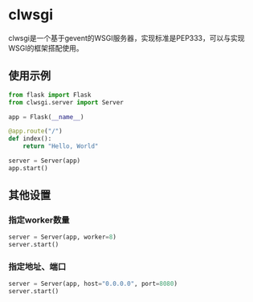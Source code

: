 # clwsgi

clwsgi是一个基于gevent的WSGI服务器，实现标准是PEP333，可以与实现WSGI的框架搭配使用。

## 使用示例

```python
from flask import Flask
from clwsgi.server import Server

app = Flask(__name__)

@app.route("/")
def index():
    return "Hello, World"

server = Server(app)
app.start()
```

## 其他设置

### 指定worker数量

```python
server = Server(app, worker=8)
server.start()
```

### 指定地址、端口

```python
server = Server(app, host="0.0.0.0", port=8080)
server.start()
```

